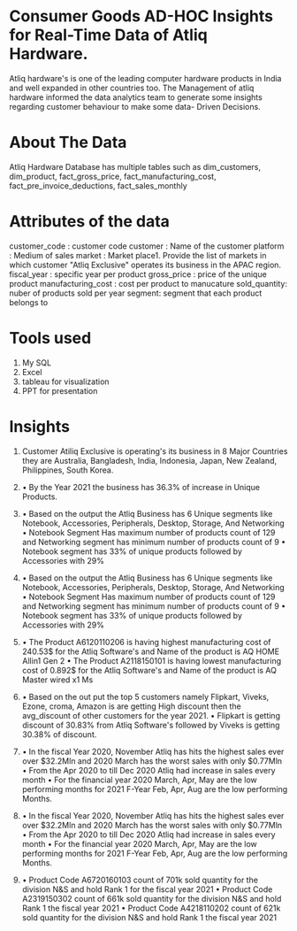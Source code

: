 # Consumer Goods AD-HOC Insights for Real-Time Data of Atliq Hardware.  
Atliq hardware's is one of the leading computer hardware products in India and well expanded in other countries too.
The Management of atliq hardware informed the data analytics team to generate some insights regarding customer behaviour to make some data- Driven Decisions.

# About The Data

Atliq Hardware Database has multiple tables such as dim_customers, dim_product, fact_gross_price, fact_manufacturing_cost, fact_pre_invoice_deductions,
fact_sales_monthly

# Attributes of the data

customer_code	: customer code
customer   : Name of the customer 
platform	: Medium of sales
market	: Market place1. Provide the list of markets in which customer 
"Atliq Exclusive" operates its business in the APAC 
region.
fiscal_year	: specific year per product
gross_price : price of the unique product
manufacturing_cost : cost per product to manucature
sold_quantity: nuber of products sold per year
segment: segment that each product belongs to

# Tools used

1) My SQL
2) Excel 
3) tableau for visualization
4) PPT for presentation

# Insights

1) Customer Atiliq Exclusive is operating's its business in 8 Major Countries they are 
Australia, Bangladesh, India, Indonesia, Japan, New Zealand, Philippines, South Korea.

2) • By the Year 2021 the business has 36.3% of increase in Unique Products.

3) • Based on the output the Atliq Business has 6 Unique segments like Notebook, Accessories, 
Peripherals, Desktop, Storage, And Networking
• Notebook Segment Has maximum number of products count of 129 and Networking segment has 
minimum number of products count of 9
• Notebook segment has 33% of unique products followed by Accessories with 29%

4) • Based on the output the Atliq Business has 6 Unique segments like Notebook, Accessories, 
Peripherals, Desktop, Storage, And Networking
• Notebook Segment Has maximum number of products count of 129 and Networking segment has 
minimum number of products count of 9
• Notebook segment has 33% of unique products followed by Accessories with 29%

5) • The Product A6120110206 is having highest manufacturing cost of 240.53$ for the Atliq
Software's and Name of the product is AQ HOME Allin1 Gen 2
• The Product A2118150101 is having lowest manufacturing cost of 0.892$ for the Atliq Software's 
and Name of the product is AQ Master wired x1 Ms

6) • Based on the out put the top 5 customers namely Flipkart, Viveks, Ezone, croma, Amazon is are 
getting High discount then the avg_discount of other customers for the year 2021. 
• Flipkart is getting discount of 30.83% from Atliq Software's followed by Viveks is getting 30.38% 
of discount.

7) • In the fiscal Year 2020, November Atliq has hits the highest sales ever 
over $32.2Mln and 2020 March has the worst sales with only $0.77Mln 
• From the Apr 2020 to till Dec 2020 Atliq had increase in sales every 
month 
• For the financial year 2020 March, Apr, May are the low performing 
months for 2021 F-Year Feb, Apr, Aug are the low performing Months.

8) • In the fiscal Year 2020, November Atliq has hits the highest sales ever 
over $32.2Mln and 2020 March has the worst sales with only $0.77Mln 
• From the Apr 2020 to till Dec 2020 Atliq had increase in sales every 
month 
• For the financial year 2020 March, Apr, May are the low performing 
months for 2021 F-Year Feb, Apr, Aug are the low performing Months.

9) • Product Code A6720160103 count of 701k sold quantity for the division N&S and hold Rank 1 for 
the fiscal year 2021 
• Product Code A2319150302 count of 661k sold quantity for the division N&S and hold Rank 1 the 
fiscal year 2021 
• Product Code A4218110202 count of 621k sold quantity for the division N&S and hold Rank 1 the 
fiscal year 2021


  





